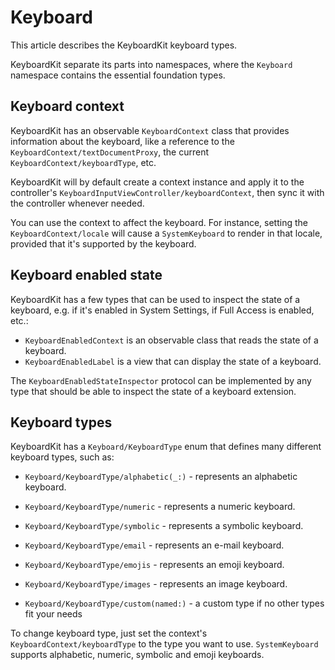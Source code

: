 # Keyboard

This article describes the KeyboardKit keyboard types.

KeyboardKit separate its parts into namespaces, where the `Keyboard` namespace contains the essential foundation types.



## Keyboard context

KeyboardKit has an observable ``KeyboardContext`` class that provides information about the keyboard, like a reference to the ``KeyboardContext/textDocumentProxy``, the current ``KeyboardContext/keyboardType``, etc.

KeyboardKit will by default create a context instance and apply it to the controller's ``KeyboardInputViewController/keyboardContext``, then sync it with the controller whenever needed.

You can use the context to affect the keyboard. For instance, setting the ``KeyboardContext/locale`` will cause a ``SystemKeyboard`` to render in that locale, provided that it's supported by the keyboard.



## Keyboard enabled state

KeyboardKit has a few types that can be used to inspect the state of a keyboard, e.g. if it's enabled in System Settings, if Full Access is enabled, etc.:

- ``KeyboardEnabledContext`` is an observable class that reads the state of a keyboard.
- ``KeyboardEnabledLabel`` is a view that can display the state of a keyboard.

The ``KeyboardEnabledStateInspector`` protocol can be implemented by any type that should be able to inspect the state of a keyboard extension.



## Keyboard types

KeyboardKit has a ``Keyboard/KeyboardType`` enum that defines many different keyboard types, such as:

- ``Keyboard/KeyboardType/alphabetic(_:)`` - represents an alphabetic keyboard.
- ``Keyboard/KeyboardType/numeric`` - represents a numeric keyboard.
- ``Keyboard/KeyboardType/symbolic`` - represents a symbolic keyboard.

- ``Keyboard/KeyboardType/email`` - represents an e-mail keyboard.
- ``Keyboard/KeyboardType/emojis`` - represents an emoji keyboard.
- ``Keyboard/KeyboardType/images`` - represents an image keyboard.

- ``Keyboard/KeyboardType/custom(named:)`` - a custom type if no other types fit your needs

To change keyboard type, just set the context's ``KeyboardContext/keyboardType`` to the type you want to use. ``SystemKeyboard`` supports alphabetic, numeric, symbolic and emoji keyboards.
